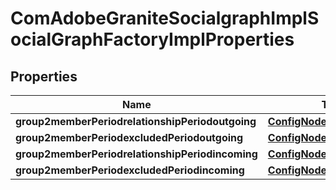 
# ComAdobeGraniteSocialgraphImplSocialGraphFactoryImplProperties

## Properties
Name | Type | Description | Notes
------------ | ------------- | ------------- | -------------
**group2memberPeriodrelationshipPeriodoutgoing** | [**ConfigNodePropertyString**](ConfigNodePropertyString.md) |  |  [optional]
**group2memberPeriodexcludedPeriodoutgoing** | [**ConfigNodePropertyArray**](ConfigNodePropertyArray.md) |  |  [optional]
**group2memberPeriodrelationshipPeriodincoming** | [**ConfigNodePropertyString**](ConfigNodePropertyString.md) |  |  [optional]
**group2memberPeriodexcludedPeriodincoming** | [**ConfigNodePropertyArray**](ConfigNodePropertyArray.md) |  |  [optional]



